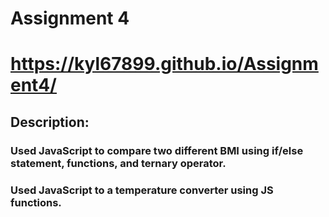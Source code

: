 # Assignment 4

# https://kyl67899.github.io/Assignment4/

## Description:

### Used JavaScript to compare two different BMI using if/else statement, functions, and ternary operator.

### Used JavaScript to a temperature converter using JS functions.
